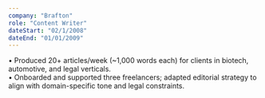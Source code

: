 ```yaml
---
company: "Brafton"
role: "Content Writer"
dateStart: "02/1/2008"
dateEnd: "01/01/2009"
---
```

• Produced 20+ articles/week (~1,000 words each) for clients in biotech, automotive, and legal verticals.<br />
• Onboarded and supported three freelancers; adapted editorial strategy to align with domain-specific tone and legal constraints.
